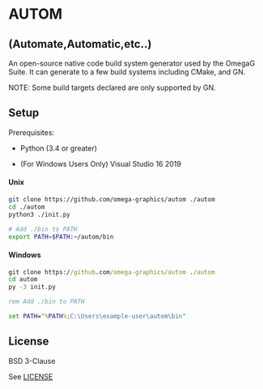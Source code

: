 # AUTOM 
## (Automate,Automatic,etc..)

An open-source native code build system generator used by the OmegaG Suite. It can generate to a few build systems including CMake, and GN.

NOTE: Some build targets declared are only supported by GN.

## Setup

Prerequisites:

- Python (3.4 or greater)

- (For Windows Users Only) Visual Studio 16 2019

#### Unix

```sh
git clone https://github.com/omega-graphics/autom ./autom
cd ./autom
python3 ./init.py

# Add ./bin to PATH
export PATH=$PATH:~/autom/bin
```

#### Windows

```bat
git clone https://github.com/omega-graphics/autom ./autom
cd autom
py -3 init.py

rem Add ./bin to PATH

set PATH="%PATH%;C:\Users\example-user\autom\bin"
```



## License 

BSD 3-Clause

See [LICENSE](LICENSE)